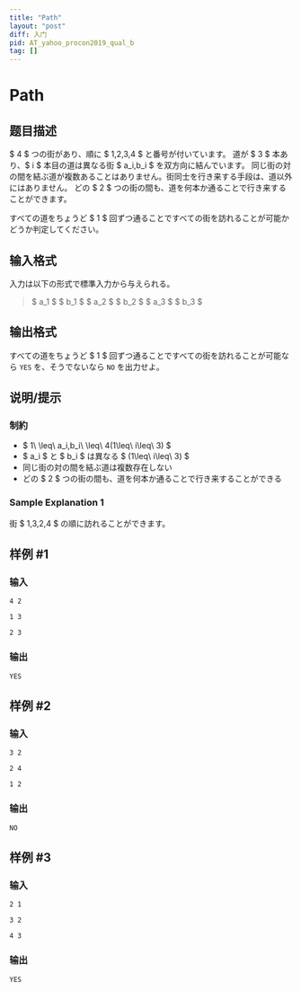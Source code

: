 ```yaml
---
title: "Path"
layout: "post"
diff: 入门
pid: AT_yahoo_procon2019_qual_b
tag: []
---
```


# Path

## 题目描述

[problemUrl]: https://atcoder.jp/contests/yahoo-procon2019-qual/tasks/yahoo_procon2019_qual_b

$ 4 $ つの街があり、順に $ 1,2,3,4 $ と番号が付いています。 道が $ 3 $ 本あり、$ i $ 本目の道は異なる街 $ a_i,b_i $ を双方向に結んでいます。 同じ街の対の間を結ぶ道が複数あることはありません。街同士を行き来する手段は、道以外にはありません。 どの $ 2 $ つの街の間も、道を何本か通ることで行き来することができます。

すべての道をちょうど $ 1 $ 回ずつ通ることですべての街を訪れることが可能かどうか判定してください。

## 输入格式

入力は以下の形式で標準入力から与えられる。

> $ a_1 $ $ b_1 $ $ a_2 $ $ b_2 $ $ a_3 $ $ b_3 $

## 输出格式

すべての道をちょうど $ 1 $ 回ずつ通ることですべての街を訪れることが可能なら `YES` を、そうでないなら `NO` を出力せよ。

## 说明/提示

### 制約

- $ 1\ \leq\ a_i,b_i\ \leq\ 4(1\leq\ i\leq\ 3) $
- $ a_i $ と $ b_i $ は異なる $ (1\leq\ i\leq\ 3) $
- 同じ街の対の間を結ぶ道は複数存在しない
- どの $ 2 $ つの街の間も、道を何本か通ることで行き来することができる

### Sample Explanation 1

街 $ 1,3,2,4 $ の順に訪れることができます。

## 样例 #1

### 输入

```
4 2
1 3
2 3
```

### 输出

```
YES
```

## 样例 #2

### 输入

```
3 2
2 4
1 2
```

### 输出

```
NO
```

## 样例 #3

### 输入

```
2 1
3 2
4 3
```

### 输出

```
YES
```

